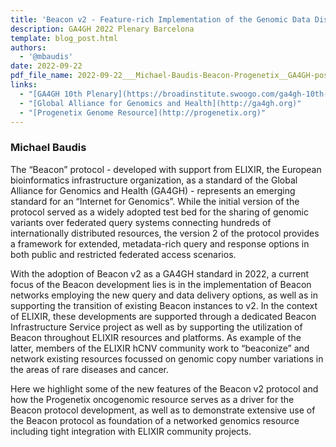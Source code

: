 ```yaml
---
title: 'Beacon v2 - Feature-rich Implementation of the Genomic Data Discovery Protocol'
description: GA4GH 2022 Plenary Barcelona
template: blog_post.html 
authors:
  - '@mbaudis'
date: 2022-09-22
pdf_file_name: 2022-09-22___Michael-Baudis-Beacon-Progenetix__GA4GH-poster.pdf
links:
  - "[GA4GH 10th Plenary](https://broadinstitute.swoogo.com/ga4gh-10th-plenary)"
  - "[Global Alliance for Genomics and Health](http://ga4gh.org)"
  - "[Progenetix Genome Resource](http://progenetix.org)"
---
```


### Michael Baudis

The “Beacon” protocol - developed with support from ELIXIR, the European bioinformatics infrastructure organization, as a standard of the Global Alliance for Genomics and Health (GA4GH) - represents an emerging standard for an “Internet for Genomics”. While the initial version of the protocol served as a widely adopted test bed for the sharing of genomic variants over federated query systems connecting hundreds of internationally distributed resources, the version 2 of the protocol provides a framework for extended, metadata-rich query and response options in both public and restricted federated access scenarios.<!--more-->

With the adoption of Beacon v2 as a GA4GH standard in 2022, a current focus of the Beacon development lies is in the implementation of Beacon networks employing the new query and data delivery options, as well as in supporting the transition of existing Beacon instances to v2. In the context of ELIXIR, these developments are supported through a dedicated Beacon Infrastructure Service project as well as by supporting the utilization of Beacon throughout ELIXIR resources and platforms. As example of the latter, members of the ELIXIR hCNV community work to “beaconize” and network existing resources focussed on genomic copy number variations in the areas of rare diseases and cancer.

Here we highlight some of the new features of the Beacon v2 protocol and how the Progenetix oncogenomic resource serves as a driver for the Beacon protocol development, as well as to demonstrate extensive use of the Beacon protocol as foundation of a networked genomics resource including tight integration with ELIXIR community projects.